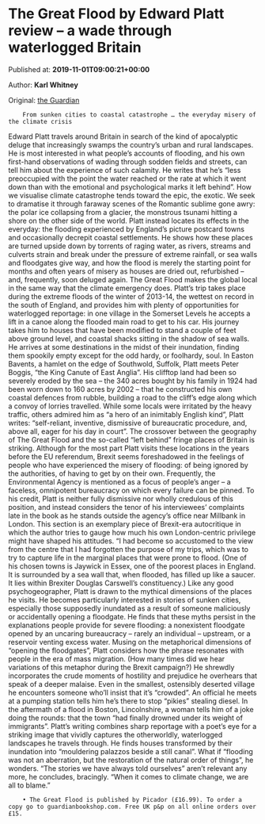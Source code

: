 
# The Great Flood by Edward Platt review – a wade through waterlogged Britain

Published at: **2019-11-01T09:00:21+00:00**

Author: **Karl Whitney**

Original: [the Guardian](https://www.theguardian.com/books/2019/nov/01/the-great-flood-by-edward-platt-review)


        From sunken cities to coastal catastrophe … the everyday misery of the climate crisis
      
Edward Platt travels around Britain in search of the kind of apocalyptic deluge that increasingly swamps the country’s urban and rural landscapes. He is most interested in what people’s accounts of flooding, and his own first-hand observations of wading through sodden fields and streets, can tell him about the experience of such calamity. He writes that he’s “less preoccupied with the point the water reached or the rate at which it went down than with the emotional and psychological marks it left behind”.
How we visualise climate catastrophe tends toward the epic, the exotic. We seek to dramatise it through faraway scenes of the Romantic sublime gone awry: the polar ice collapsing from a glacier, the monstrous tsunami hitting a shore on the other side of the world. Platt instead locates its effects in the everyday: the flooding experienced by England’s picture postcard towns and occasionally decrepit coastal settlements. He shows how these places are turned upside down by torrents of raging water, as rivers, streams and culverts strain and break under the pressure of extreme rainfall, or sea walls and floodgates give way, and how the flood is merely the starting point for months and often years of misery as houses are dried out, refurbished – and, frequently, soon deluged again. The Great Flood makes the global local in the same way that the climate emergency does.
Platt’s trip takes place during the extreme floods of the winter of 2013-14, the wettest on record in the south of England, and provides him with plenty of opportunities for waterlogged reportage: in one village in the Somerset Levels he accepts a lift in a canoe along the flooded main road to get to his car. His journey takes him to houses that have been modified to stand a couple of feet above ground level, and coastal shacks sitting in the shadow of sea walls. He arrives at some destinations in the midst of their inundation, finding them spookily empty except for the odd hardy, or foolhardy, soul.
In Easton Bavents, a hamlet on the edge of Southwold, Suffolk, Platt meets Peter Boggis, “the King Canute of East Anglia”. His clifftop land had been so severely eroded by the sea – the 340 acres bought by his family in 1924 had been worn down to 160 acres by 2002 – that he constructed his own coastal defences from rubble, building a road to the cliff’s edge along which a convoy of lorries travelled. While some locals were irritated by the heavy traffic, others admired him as “a hero of an inimitably English kind”, Platt writes: “self-reliant, inventive, dismissive of bureaucratic procedure, and, above all, eager for his day in court”.
The crossover between the geography of The Great Flood and the so-called “left behind” fringe places of Britain is striking. Although for the most part Platt visits these locations in the years before the EU referendum, Brexit seems foreshadowed in the feelings of people who have experienced the misery of flooding: of being ignored by the authorities, of having to get by on their own. Frequently, the Environmental Agency is mentioned as a focus of people’s anger – a faceless, omnipotent bureaucracy on which every failure can be pinned. To his credit, Platt is neither fully dismissive nor wholly credulous of this position, and instead considers the tenor of his interviewees’ complaints late in the book as he stands outside the agency’s office near Millbank in London. This section is an exemplary piece of Brexit-era autocritique in which the author tries to gauge how much his own London-centric privilege might have shaped his attitudes. “I had become so accustomed to the view from the centre that I had forgotten the purpose of my trips, which was to try to capture life in the marginal places that were prone to flood. (One of his chosen towns is Jaywick in Essex, one of the poorest places in England. It is surrounded by a sea wall that, when flooded, has filled up like a saucer. It lies within Brexiter Douglas Carswell’s constituency.)
Like any good psychogeographer, Platt is drawn to the mythical dimensions of the places he visits. He becomes particularly interested in stories of sunken cities, especially those supposedly inundated as a result of someone maliciously or accidentally opening a floodgate. He finds that these myths persist in the explanations people provide for severe flooding: a nonexistent floodgate opened by an uncaring bureaucracy – rarely an individual – upstream, or a reservoir venting excess water.
Musing on the metaphorical dimensions of “opening the floodgates”, Platt considers how the phrase resonates with people in the era of mass migration. (How many times did we hear variations of this metaphor during the Brexit campaign?) He shrewdly incorporates the crude moments of hostility and prejudice he overhears that speak of a deeper malaise. Even in the smallest, ostensibly deserted village he encounters someone who’ll insist that it’s “crowded”. An official he meets at a pumping station tells him he’s there to stop “pikies” stealing diesel. In the aftermath of a flood in Boston, Lincolnshire, a woman tells him of a joke doing the rounds: that the town “had finally drowned under its weight of immigrants”.
Platt’s writing combines sharp reportage with a poet’s eye for a striking image that vividly captures the otherworldly, waterlogged landscapes he travels through. He finds houses transformed by their inundation into “mouldering palazzos beside a still canal”. What if “flooding was not an aberration, but the restoration of the natural order of things”, he wonders. “The stories we have always told ourselves” aren’t relevant any more, he concludes, bracingly. “When it comes to climate change, we are all to blame.”

        • The Great Flood is published by Picador (£16.99). To order a copy go to guardianbookshop.com. Free UK p&p on all online orders over £15.
      
